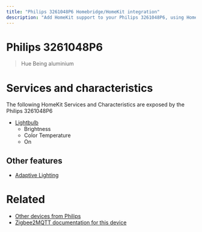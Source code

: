 ```yaml
---
title: "Philips 3261048P6 Homebridge/HomeKit integration"
description: "Add HomeKit support to your Philips 3261048P6, using Homebridge, Zigbee2MQTT and homebridge-z2m."
---
```

<!---
This file has been GENERATED using src/docgen/docgen.ts
DO NOT EDIT THIS FILE MANUALLY!
-->
# Philips 3261048P6
> Hue Being aluminium


# Services and characteristics
The following HomeKit Services and Characteristics are exposed by
the Philips 3261048P6

* [Lightbulb](../../light.md)
  * Brightness
  * Color Temperature
  * On


## Other features
* [Adaptive Lighting](../../light.md)


# Related
* [Other devices from Philips](../index.md#philips)
* [Zigbee2MQTT documentation for this device](https://www.zigbee2mqtt.io/devices/3261048P6.html)